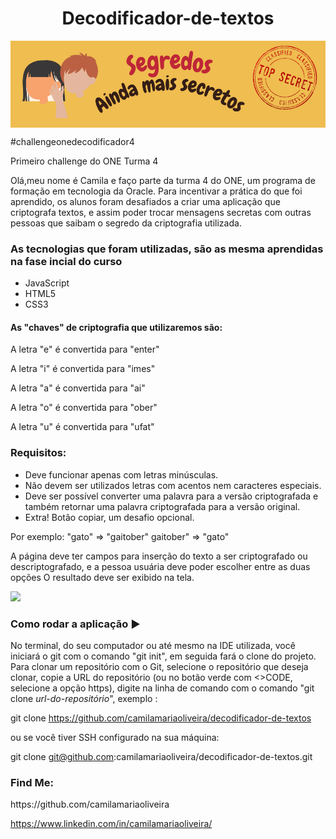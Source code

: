 <h1 align="center"> Decodificador-de-textos </h1>
<img align="center" src="imagens/Segredos.png">

#challengeonedecodificador4


Primeiro challenge do ONE Turma 4

Olá,meu nome é Camila e faço parte da turma 4 do ONE, um programa de formação em tecnologia da Oracle.
Para incentivar a prática do que foi aprendido, os alunos foram desafiados a criar uma aplicação que criptografa textos, e assim poder trocar mensagens secretas com outras pessoas que saibam o segredo da criptografia utilizada.

<h3>As tecnologias que foram utilizadas, são as mesma aprendidas na fase incial do curso</h3>
<ul>
  <li>JavaScript</li>
  <li>HTML5</li>
  <li>CSS3</li>
</ul>
<h4>As "chaves" de criptografia que utilizaremos são:</h4>

A letra "e" é convertida para "enter"

A letra "i" é convertida para "imes"

A letra "a" é convertida para "ai"

A letra "o" é convertida para "ober"

A letra "u" é convertida para "ufat"

<h3>Requisitos:</h3>

<ul>
  <li>Deve funcionar apenas com letras minúsculas.</li>

  <li>Não devem ser utilizados letras com acentos nem caracteres especiais.</li>

  <li>Deve ser possível converter uma palavra para a versão criptografada e também retornar uma palavra criptografada para a versão original.</li>

  <li>Extra! Botão copiar, um desafio opcional.</li>
</ul>

Por exemplo:
"gato" => "gaitober"
gaitober" => "gato"

A página deve ter campos para inserção do texto a ser criptografado ou descriptografado, e a pessoa usuária deve poder escolher entre as duas opções
O resultado deve ser exibido na tela.

<img src="imagens/demo.gif">

<h3>Como rodar a aplicação ▶️ </h3>

No terminal, do seu computador ou até mesmo na IDE utilizada, você iniciará o git com o comando "git init", em seguida fará o clone do projeto. 
Para clonar um repositório com o Git, selecione o repositório que deseja clonar, copie a URL do repositório (ou no botão verde com <>CODE, selecione a opção https), digite na linha de comando com o comando "git clone *url-do-repositório*", exemplo :

git clone https://github.com/camilamariaoliveira/decodificador-de-textos

ou se você tiver SSH configurado na sua máquina:

git clone git@github.com:camilamariaoliveira/decodificador-de-textos.git

<h3>Find Me:</h3>
https://github.com/camilamariaoliveira

https://www.linkedin.com/in/camilamariaoliveira/
